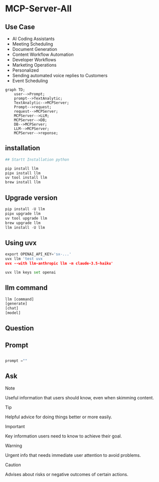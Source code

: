# MCP-Server-All

## Use Case 
- AI Coding Assistants
- Meeting Scheduling
- Document Generation
- Content Workflow Automation
- Developer Workflows
- Marketing Operations
- Personalized 
- Sending automated voice replies to Customers
- Event Scheduling



```mermaid
graph TD;
    user-->Prompt;
    prompt-->TextAnalytic;
    TextAnalytic-->MCPServer;
    Prompt-->request;
    request-->MCPServer;
    MCPServer-->LLM;
    MCPServer-->DB;
    DB-->MCPServer;
    LLM-->MCPServer;
    MCPServer-->reponse;
```

## installation 
```python
## Startt Installation python

pip install llm 
pipx install llm
uv tool install llm
brew install llm
```

## Upgrade version
```python
pip install -U llm
pipx upgrade llm
uv tool upgrade llm
brew upgrade llm
llm install -U llm
```

## Using uvx
```python
export OPENAI_API_KEY='sx-...'
uvx llm 'test uvx
uvx --with llm-anthropic llm -m claude-3.5-haiku'

uvx llm keys set openai

```
## llm command
```python
llm [command]
[generate]
[chat]
[model]

```

## Question



## Prompt

```python

prompt =""

````


## Ask




> [!NOTE]
> Useful information that users should know, even when skimming content.

> [!TIP]
> Helpful advice for doing things better or more easily.

> [!IMPORTANT]
> Key information users need to know to achieve their goal.

> [!WARNING]
> Urgent info that needs immediate user attention to avoid problems.

> [!CAUTION]
> Advises about risks or negative outcomes of certain actions.
> 

